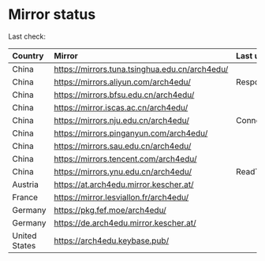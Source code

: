 <script src="./time.js"></script>
# Mirror status
Last check: <script type="text/javascript">localize(1666218675.21245);</script>

|Country|Mirror|Last update|
|:------|:-----|:----------|
|China|https://mirrors.tuna.tsinghua.edu.cn/arch4edu/|<script type="text/javascript">localize(1666205866);</script>|
|China|https://mirrors.aliyun.com/arch4edu/|Response 404|
|China|https://mirrors.bfsu.edu.cn/arch4edu/|<script type="text/javascript">localize(1666205866);</script>|
|China|https://mirror.iscas.ac.cn/arch4edu/|<script type="text/javascript">localize(1666192548);</script>|
|China|https://mirrors.nju.edu.cn/arch4edu/|ConnectTimeout|
|China|https://mirrors.pinganyun.com/arch4edu/|<script type="text/javascript">localize(1666192548);</script>|
|China|https://mirrors.sau.edu.cn/arch4edu/|<script type="text/javascript">localize(1650446957);</script>|
|China|https://mirrors.tencent.com/arch4edu/|<script type="text/javascript">localize(1666163839);</script>|
|China|https://mirrors.ynu.edu.cn/arch4edu/|ReadTimeout|
|Austria|https://at.arch4edu.mirror.kescher.at/|<script type="text/javascript">localize(1666205866);</script>|
|France|https://mirror.lesviallon.fr/arch4edu/|<script type="text/javascript">localize(1666195065);</script>|
|Germany|https://pkg.fef.moe/arch4edu/|<script type="text/javascript">localize(1666205866);</script>|
|Germany|https://de.arch4edu.mirror.kescher.at/|<script type="text/javascript">localize(1666205866);</script>|
|United States|https://arch4edu.keybase.pub/|<script type="text/javascript">localize(1666163839);</script>|

<script src="./tablefilter/tablefilter.js"></script>
<script src="./table.js"></script>